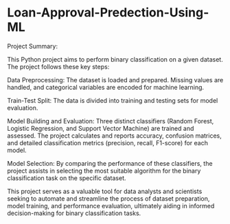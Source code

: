 # Loan-Approval-Predection-Using-ML

Project Summary:

This Python project aims to perform binary classification on a given dataset. The project follows these key steps:

Data Preprocessing: The dataset is loaded and prepared. Missing values are handled, and categorical variables are encoded for machine learning.

Train-Test Split: The data is divided into training and testing sets for model evaluation.

Model Building and Evaluation: Three distinct classifiers (Random Forest, Logistic Regression, and Support Vector Machine) are trained and assessed. The project calculates and reports accuracy, confusion matrices, and detailed classification metrics (precision, recall, F1-score) for each model.

Model Selection: By comparing the performance of these classifiers, the project assists in selecting the most suitable algorithm for the binary classification task on the specific dataset.

This project serves as a valuable tool for data analysts and scientists seeking to automate and streamline the process of dataset preparation, model training, and performance evaluation, ultimately aiding in informed decision-making for binary classification tasks.
